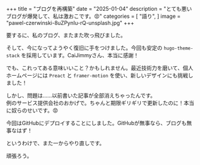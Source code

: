 +++
title = "ブログを再構築"
date = "2025-01-04"
description = "とても悪いブログが爆発して、私は激おこです。😡"
categories = [
    "語り",
]
image = "pawel-czerwinski-8uZPynIu-rQ-unsplash.jpg"
+++

要するに、私のブログ、またまた吹っ飛びました。

そして、今になってようやく復旧に手をつけました。今回も安定の `hugo-theme-stack` を採用しています。CaiJimmyさん、本当に感謝！

でも、これってある意味いいこと？かもしれません。最近技術力を磨いて、個人ホームページには `Preact` と `framer-motion` を使い、新しいデザインにも挑戦しました！

しかし、問題は……以前書いた記事が全部消えちゃったんです。  
例のサービス提供会社のおかげで。ちゃんと期限ギリギリで更新したのに！本当に奴らのせいです。😡

今回はGitHubにデプロイすることにしました。GitHubが無事なら、ブログも無事なはず！

というわけで、また一からやり直しです。

頑張ろう。

